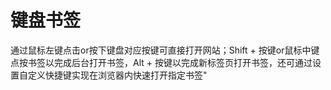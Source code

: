 # 键盘书签

通过鼠标左键点击or按下键盘对应按键可直接打开网站；Shift + 按键or鼠标中键点按书签以完成后台打开书签，Alt + 按键以完成新标签页打开书签，还可通过设置自定义快捷键实现在浏览器内快速打开指定书签"